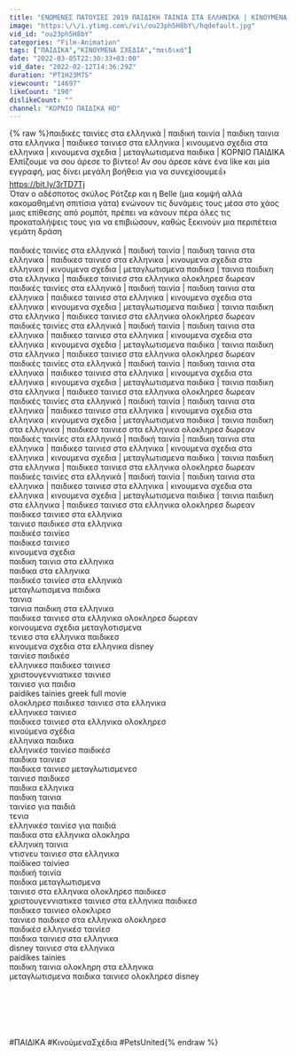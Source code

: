 ```yaml
---
title: "ΕΝΩΜΕΝΕΣ ΠΑΤΟΥΣΕΣ 2019 ΠΑΙΔΙΚΗ ΤΑΙΝΙΑ ΣΤΑ ΕΛΛΗΝΙΚΑ | ΚΙΝΟΥΜΕΝΑ ΣΧΕΔΙΑ ΜΕΤΑΓΛΩΤΙΣΜΕΝΑ | ΠΑΙΔΙΚΑ HD"
image: "https:\/\/i.ytimg.com\/vi\/ou23ph5H8bY\/hqdefault.jpg"
vid_id: "ou23ph5H8bY"
categories: "Film-Animation"
tags: ["ΠΑΙΔΙΚΑ","ΚΙΝΟΥΜΕΝΑ ΣΧΕΔΙΑ","παιδικά"]
date: "2022-03-05T22:30:33+03:00"
vid_date: "2022-02-12T14:36:29Z"
duration: "PT1H23M7S"
viewcount: "14697"
likeCount: "190"
dislikeCount: ""
channel: "KOPNIO ΠΑΙΔΙΚΑ HD"
---
```

{% raw %}παιδικές ταινίες στα ελληνικά | παιδική ταινία | παιδικη ταινια στα ελληνικα | παιδικεσ ταινιεσ στα ελληνικα | κινουμενα σχεδια στα ελληνικα | κινουμενα σχεδια | μεταγλωτισμενα παιδικα | KOPNIO ΠΑΙΔΙΚΑ <br />Ελπίζουμε να σου άρεσε το βίντεο! Αν σου άρεσε κάνε ένα like και μία εγγραφή, μας δίνει μεγάλη βοήθεια για να συνεχίσουμε👍<a rel="nofollow" target="blank" href="https://bit.ly/3rTD7Tj">https://bit.ly/3rTD7Tj</a><br />Όταν ο αδέσποτος σκύλος Ρότζερ και η Belle (μια κομψή αλλά κακομαθημένη σπιτίσια γάτα) ενώνουν τις δυνάμεις τους μέσα στο χάος μιας επίθεσης από ρομπότ, πρέπει να κάνουν πέρα όλες τις προκαταλήψεις τους για να επιβιώσουν, καθώς ξεκινούν μια περιπέτεια γεμάτη δράση<br /><br />παιδικές ταινίες στα ελληνικά | παιδική ταινία | παιδικη ταινια στα ελληνικα | παιδικεσ ταινιεσ στα ελληνικα | κινουμενα σχεδια στα ελληνικα | κινουμενα σχεδια | μεταγλωτισμενα παιδικα | ταινια παιδικη στα ελληνικα | παιδικεσ ταινιεσ στα ελληνικα ολοκληρεσ δωρεαν<br />παιδικές ταινίες στα ελληνικά | παιδική ταινία | παιδικη ταινια στα ελληνικα | παιδικεσ ταινιεσ στα ελληνικα | κινουμενα σχεδια στα ελληνικα | κινουμενα σχεδια | μεταγλωτισμενα παιδικα | ταινια παιδικη στα ελληνικα | παιδικεσ ταινιεσ στα ελληνικα ολοκληρεσ δωρεαν<br />παιδικές ταινίες στα ελληνικά | παιδική ταινία | παιδικη ταινια στα ελληνικα | παιδικεσ ταινιεσ στα ελληνικα | κινουμενα σχεδια στα ελληνικα | κινουμενα σχεδια | μεταγλωτισμενα παιδικα | ταινια παιδικη στα ελληνικα | παιδικεσ ταινιεσ στα ελληνικα ολοκληρεσ δωρεαν<br />παιδικές ταινίες στα ελληνικά | παιδική ταινία | παιδικη ταινια στα ελληνικα | παιδικεσ ταινιεσ στα ελληνικα | κινουμενα σχεδια στα ελληνικα | κινουμενα σχεδια | μεταγλωτισμενα παιδικα | ταινια παιδικη στα ελληνικα | παιδικεσ ταινιεσ στα ελληνικα ολοκληρεσ δωρεαν<br />παιδικές ταινίες στα ελληνικά | παιδική ταινία | παιδικη ταινια στα ελληνικα | παιδικεσ ταινιεσ στα ελληνικα | κινουμενα σχεδια στα ελληνικα | κινουμενα σχεδια | μεταγλωτισμενα παιδικα | ταινια παιδικη στα ελληνικα | παιδικεσ ταινιεσ στα ελληνικα ολοκληρεσ δωρεαν<br />παιδικές ταινίες στα ελληνικά | παιδική ταινία | παιδικη ταινια στα ελληνικα | παιδικεσ ταινιεσ στα ελληνικα | κινουμενα σχεδια στα ελληνικα | κινουμενα σχεδια | μεταγλωτισμενα παιδικα | ταινια παιδικη στα ελληνικα | παιδικεσ ταινιεσ στα ελληνικα ολοκληρεσ δωρεαν<br />παιδικές ταινίες στα ελληνικά | παιδική ταινία | παιδικη ταινια στα ελληνικα | παιδικεσ ταινιεσ στα ελληνικα | κινουμενα σχεδια στα ελληνικα | κινουμενα σχεδια | μεταγλωτισμενα παιδικα | ταινια παιδικη στα ελληνικα | παιδικεσ ταινιεσ στα ελληνικα ολοκληρεσ δωρεαν<br />παιδικεσ ταινιεσ στα ελληνικα<br />ταινιεσ παιδικεσ στα ελληνικα<br />παιδικέσ ταινίεσ<br />παιδικεσ ταινιεσ<br />κινουμενα σχεδια<br />παιδικη ταινια στα ελληνικα<br />παιδικα στα ελληνικα<br />παιδικέσ ταινίεσ στα ελληνικά<br />μεταγλωτισμενα παιδικα<br />ταινια<br />ταινια παιδικη στα ελληνικα<br />παιδικεσ ταινιεσ στα ελληνικα ολοκληρεσ δωρεαν<br />κοινουμενα σχεδια μεταγλοτισμενα<br />τενιεσ στα ελληνικα παιδικεσ<br />κινουμενα σχεδια στα ελληνικα disney<br />ταινίεσ παιδικέσ<br />ελληνικεσ παιδικεσ ταινιεσ<br />χριστουγεννιατικεσ ταινιεσ<br />ταινιεσ για παιδια<br />paidikes tainies greek full movie<br />ολοκληρεσ παιδικεσ ταινιεσ στα ελληνικα<br />ελληνικεσ ταινιεσ<br />παιδικεσ ταινιεσ στα ελληνικα ολοκληρεσ<br />κινούμενα σχέδια<br />ελληνικα παιδικα<br />ελληνικέσ ταινίεσ παιδικέσ<br />παιδικα ταινιεσ<br />παιδικεσ ταινιεσ μεταγλωτισμενεσ<br />ταινιεσ παιδικεσ<br />παιδικα ελληνικα<br />παιδικη ταινια<br />ταινίεσ για παιδιά<br />τενια<br />ελληνικέσ ταινίεσ για παιδιά<br />παιδικα στα ελληνικα ολοκληρα<br />ελληνικη ταινια<br />ντισνευ ταινιεσ στα ελληνικα<br />παiδiκeσ ταiνieσ<br />παιδική ταινία<br />παιδικα μεταγλωτισμενα<br />ταινιεσ στα ελληνικα ολοκληρεσ παιδικεσ<br />χριστουγεννιατικεσ ταινιεσ στα ελληνικα παιδικεσ<br />παιδικεσ ταινιεσ ολοκλιρεσ<br />ταινιεσ παιδικεσ στα ελληνικα ολοκληρεσ<br />παιδικέσ ελληνικέσ ταινίεσ<br />παιδικα ταινιεσ στα ελληνικα<br />disney ταινιεσ στα ελληνικα<br />paidikes tainies<br />παιδικη ταινια ολοκληρη στα ελληνικα<br />μεταγλωτισμενα παιδικα ταινιεσ ολοκληρεσ disney<br /><br /><br /><br /><br /><br /><br />#ΠΑΙΔΙΚΑ #ΚινούμεναΣχέδια #PetsUnited{% endraw %}
